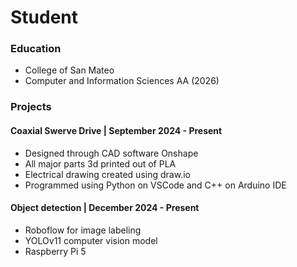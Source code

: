 # Student

### Education
- College of San Mateo
- Computer and Information Sciences AA (2026)

### Projects
#### Coaxial Swerve Drive | September 2024 - Present
- Designed through CAD software Onshape
- All major parts 3d printed out of PLA
- Electrical drawing created using draw.io
- Programmed using Python on VSCode and C++ on Arduino IDE

#### Object detection | December 2024 - Present
- Roboflow for image labeling
- YOLOv11 computer vision model
- Raspberry Pi 5 
